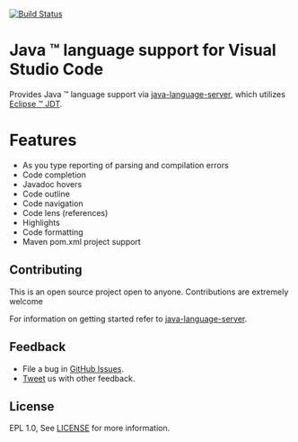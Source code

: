 
[![Build Status](https://travis-ci.org/gorkem/vscode-java.svg?branch=master)](https://travis-ci.org/gorkem/vscode-java)

Java &trade; language support for Visual Studio Code
=====================

Provides Java &trade; language support via
[java-language-server](https://github.com/gorkem/java-language-server), which utilizes [Eclipse &trade;
JDT](http://www.eclipse.org/jdt/).


Features 
=========
* As you type reporting of parsing and compilation errors
* Code completion
* Javadoc hovers 
* Code outline
* Code navigation
* Code lens (references)
* Highlights
* Code formatting
* Maven pom.xml project support


Contributing
----------------------------
This is an open source project open to anyone. Contributions are extremely welcome 

For information on getting started refer to [java-language-server](https://github.com/gorkem/java-language-server/blob/master/README.md).

Feedback
---------
* File a bug in [GitHub Issues](https://github.com/gorkem/java-language-server/issues).
* [Tweet](https://twitter.com/GorkemErcan) us with other feedback.


License
-------
EPL 1.0, See [LICENSE](LICENSE) for more information.
